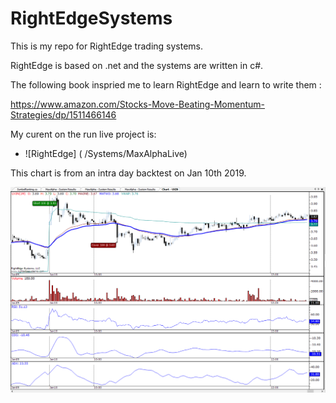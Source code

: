 # RightEdgeSystems

This is my repo for RightEdge trading systems. 

RightEdge is based on .net and the systems are written in c#.

The following book inspried me to learn RightEdge and learn to write them :

https://www.amazon.com/Stocks-Move-Beating-Momentum-Strategies/dp/1511466146

My curent on the run live project is:

* ![RightEdge] ( /Systems/MaxAlphaLive)

This chart is from an intra day backtest on Jan 10th 2019.

![RightEdge]( /Systems/MaxAlphaLive/images/UXIN.png)

